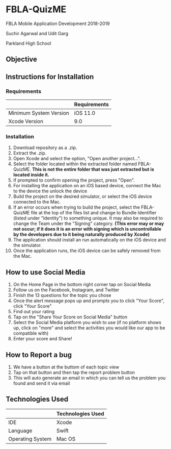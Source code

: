 # FBLA-QuizME
FBLA Mobile Application Development 2018-2019 

Suchir Agarwal and Udit Garg

Parkland High School

## Objective


## Instructions for Installation
### Requirements
|               | Requirements |
| ------------- | ------------- |
| Minimum System Version  | iOS 11.0  |
| Xcode Version | 9.0  |
### Installation
1. Download repository as a .zip.
1. Extract the .zip.
1. Open Xcode and select the option, "Open another project...".
1. Select the folder located within the extracted folder named FBLA-QuizME. **This is not the entire folder that was just extracted but is located inside it.**
1. If prompted to confirm opening the project, press "Open".
1. For installing the application on an iOS based device, connect the Mac to the device the unlock the device
1. Build the project on the desired simulator, or select the iOS device connected to the Mac. 
1. If an error occurs when trying to build the project, select the FBLA-QuizME file at the top of the files list and change to Bundle Identifier (listed under "Identity") to something unique. It may also be required to change the Team under the "Signing" category. **(This error may or may not occur; if it does it is an error with signing which is uncontrollable by the developers due to it being naturally produced by Xcode)**
1. The application should install an run automatically on the iOS device and the simulator.
1. Once the application runs, the iOS device can be safely removed from the Mac.

## How to use Social Media 
1. On the Home Page in the bottom right corner tap on Social Media
1. Follow us on the Facebook, Instagram, and Twitter
1. Finish the 13 questions for the topic you chose
1. Once the alert message pops up and prompts you to click "Your Score", click "Your Score"
1. Find out your rating
1. Tap on the "Share Your Score on Social Media" button 
1. Select the Social Media platform you wish to use (if no platform shows up, click on "more" and select the activities you would like our app to be compatible with)
1. Enter your score and Share!

## How to Report a bug 
1. We have a button at the buttom of each topic view
1. Tap on that button and then tap the report problem button
1. This will auto generate an email in which you can tell us the problem you found and send it via email

## Technologies Used

|               | Technologies Used |
| ------------- | ------------- |
| IDE  | Xcode  |
| Language  | Swift  |
| Operating System  | Mac OS  |

